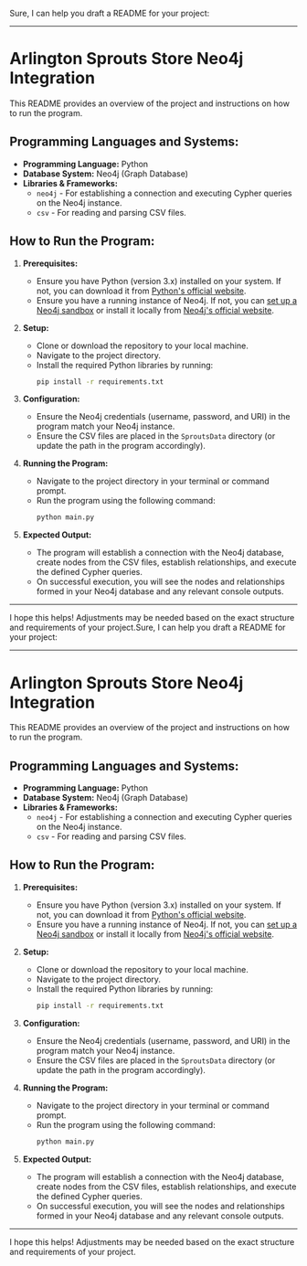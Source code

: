 Sure, I can help you draft a README for your project:

---

# Arlington Sprouts Store Neo4j Integration

This README provides an overview of the project and instructions on how to run the program.

## Programming Languages and Systems:

- **Programming Language:** Python
- **Database System:** Neo4j (Graph Database)
- **Libraries & Frameworks:** 
    - `neo4j` - For establishing a connection and executing Cypher queries on the Neo4j instance.
    - `csv` - For reading and parsing CSV files.

## How to Run the Program:

1. **Prerequisites:**
    - Ensure you have Python (version 3.x) installed on your system. If not, you can download it from [Python's official website](https://www.python.org/downloads/).
    - Ensure you have a running instance of Neo4j. If not, you can [set up a Neo4j sandbox](https://sandbox.neo4j.com/) or install it locally from [Neo4j's official website](https://neo4j.com/download/).
    
2. **Setup:**
    - Clone or download the repository to your local machine.
    - Navigate to the project directory.
    - Install the required Python libraries by running:
      ```bash
      pip install -r requirements.txt
      ```

3. **Configuration:**
    - Ensure the Neo4j credentials (username, password, and URI) in the program match your Neo4j instance.
    - Ensure the CSV files are placed in the `SproutsData` directory (or update the path in the program accordingly).

4. **Running the Program:**
    - Navigate to the project directory in your terminal or command prompt.
    - Run the program using the following command:
      ```bash
      python main.py
      ```

5. **Expected Output:**
    - The program will establish a connection with the Neo4j database, create nodes from the CSV files, establish relationships, and execute the defined Cypher queries.
    - On successful execution, you will see the nodes and relationships formed in your Neo4j database and any relevant console outputs.

---

I hope this helps! Adjustments may be needed based on the exact structure and requirements of your project.Sure, I can help you draft a README for your project:

---

# Arlington Sprouts Store Neo4j Integration

This README provides an overview of the project and instructions on how to run the program.

## Programming Languages and Systems:

- **Programming Language:** Python
- **Database System:** Neo4j (Graph Database)
- **Libraries & Frameworks:** 
    - `neo4j` - For establishing a connection and executing Cypher queries on the Neo4j instance.
    - `csv` - For reading and parsing CSV files.

## How to Run the Program:

1. **Prerequisites:**
    - Ensure you have Python (version 3.x) installed on your system. If not, you can download it from [Python's official website](https://www.python.org/downloads/).
    - Ensure you have a running instance of Neo4j. If not, you can [set up a Neo4j sandbox](https://sandbox.neo4j.com/) or install it locally from [Neo4j's official website](https://neo4j.com/download/).
    
2. **Setup:**
    - Clone or download the repository to your local machine.
    - Navigate to the project directory.
    - Install the required Python libraries by running:
      ```bash
      pip install -r requirements.txt
      ```

3. **Configuration:**
    - Ensure the Neo4j credentials (username, password, and URI) in the program match your Neo4j instance.
    - Ensure the CSV files are placed in the `SproutsData` directory (or update the path in the program accordingly).

4. **Running the Program:**
    - Navigate to the project directory in your terminal or command prompt.
    - Run the program using the following command:
      ```bash
      python main.py
      ```

5. **Expected Output:**
    - The program will establish a connection with the Neo4j database, create nodes from the CSV files, establish relationships, and execute the defined Cypher queries.
    - On successful execution, you will see the nodes and relationships formed in your Neo4j database and any relevant console outputs.

---

I hope this helps! Adjustments may be needed based on the exact structure and requirements of your project.